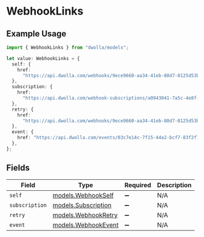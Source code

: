# WebhookLinks

## Example Usage

```typescript
import { WebhookLinks } from "dwolla/models";

let value: WebhookLinks = {
  self: {
    href:
      "https://api.dwolla.com/webhooks/9ece9660-aa34-41eb-80d7-0125d53b45e8",
  },
  subscription: {
    href:
      "https://api.dwolla.com/webhook-subscriptions/a0943041-7a5c-4e8f-92de-b55711ef3a83",
  },
  retry: {
    href:
      "https://api.dwolla.com/webhooks/9ece9660-aa34-41eb-80d7-0125d53b45e8/retries",
  },
  event: {
    href: "https://api.dwolla.com/events/03c7e14c-7f15-44a2-bcf7-83f2f7e95d50",
  },
};
```

## Fields

| Field                                            | Type                                             | Required                                         | Description                                      |
| ------------------------------------------------ | ------------------------------------------------ | ------------------------------------------------ | ------------------------------------------------ |
| `self`                                           | [models.WebhookSelf](../models/webhookself.md)   | :heavy_minus_sign:                               | N/A                                              |
| `subscription`                                   | [models.Subscription](../models/subscription.md) | :heavy_minus_sign:                               | N/A                                              |
| `retry`                                          | [models.WebhookRetry](../models/webhookretry.md) | :heavy_minus_sign:                               | N/A                                              |
| `event`                                          | [models.WebhookEvent](../models/webhookevent.md) | :heavy_minus_sign:                               | N/A                                              |